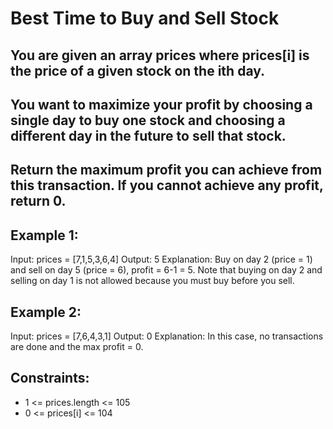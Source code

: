 # Best Time to Buy and Sell Stock

## You are given an array prices where prices[i] is the price of a given stock on the ith day.

## You want to maximize your profit by choosing a single day to buy one stock and choosing a different day in the future to sell that stock.

## Return the maximum profit you can achieve from this transaction. If you cannot achieve any profit, return 0.

## Example 1:

Input: prices = [7,1,5,3,6,4]
Output: 5
Explanation: Buy on day 2 (price = 1) and sell on day 5 (price = 6), profit = 6-1 = 5.
Note that buying on day 2 and selling on day 1 is not allowed because you must buy before you sell.

## Example 2:

Input: prices = [7,6,4,3,1]
Output: 0
Explanation: In this case, no transactions are done and the max profit = 0.
 

## Constraints:

- 1 <= prices.length <= 105
- 0 <= prices[i] <= 104